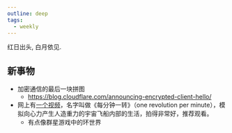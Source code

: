 ```yaml
---
outline: deep
tags:
  - weekly
---
```

红日出头, 白月依见.

## 新事物

- 加密通信的最后一块拼图
	- https://blog.cloudflare.com/announcing-encrypted-client-hello/
- 网上有[一个视频](https://erikwernquist.com/one-revolution-per-minute)，名字叫做《每分钟一转》（one revolution per minute），模拟向心力产生人造重力的宇宙飞船内部的生活，拍得非常好，推荐观看。
	- 有点像群星游戏中的环世界
